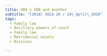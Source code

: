 ```yaml
---
title: UDA v UDB and another 
subtitle: "[2018] SGCA 20 / 24\_April\_2018"
tags:
  - Family law
  - Ancillary powers of court
  - Family law
  - Matrimonial assets
  - Division

---
```


